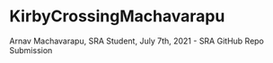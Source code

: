 # KirbyCrossingMachavarapu
Arnav Machavarapu, SRA Student, July 7th, 2021 - SRA GitHub Repo Submission
